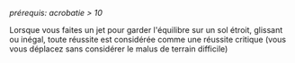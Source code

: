 *prérequis: acrobatie > 10*

Lorsque vous faites un jet pour garder l'équilibre sur un sol étroit, glissant ou inégal, toute réussite est considérée comme une réussite critique
(vous vous déplacez sans considérer le malus de terrain difficile)